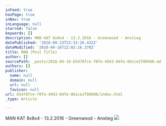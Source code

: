 ```yaml
---
inFeed: true
hasPage: true
inNav: true
inLanguage: null
starred: false
keywords: []
description: MAN KAT 8x8x4 - 13.2.2016 - Greenwood - Anstieg
datePublished: '2016-08-23T22:32:26.432Z'
dateModified: '2016-04-16T22:02:16.370Z'
title: MAN (Post Title)
author: []
sourcePath: _posts/2016-04-16-65478fce-f0fe-4943-84fe-061ce2f009d8.md
authors: []
publisher:
  name: null
  domain: null
  url: null
  favicon: null
url: 65478fce-f0fe-4943-84fe-061ce2f009d8/index.html
_type: Article

---
```

MAN KAT 8x8x4 - 13.2.2016 - Greenwood - Anstieg
![](https://the-grid-user-content.s3-us-west-2.amazonaws.com/14886d53-8ebd-46dc-a583-352c8ae2a82d.jpg)